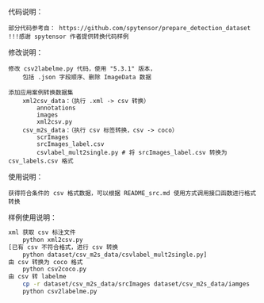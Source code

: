 <!--
 * @Descripttion: 
 * @version: 
 * @Author: Lugy
 * @Date: 2023-09-23 16:10:30
 * @LastEditors: Andy
 * @LastEditTime: 2023-09-23 17:24:35
-->

代码说明：

    部分代码参考自： https://github.com/spytensor/prepare_detection_dataset
    !!!感谢 spytensor 作者提供转换代码样例

修改说明：

    修改 csv2labelme.py 代码，使用 "5.3.1" 版本，
        包括 .json 字段顺序、删除 ImageData 数据
    
    添加应用案例转换数据集
        xml2csv_data：（执行 .xml -> csv 转换）
            annotations
            images
            xml2csv.py
        csv_m2s_data：（执行 csv 标签转换，csv -> coco） 
            scrImages
            srcImages_label.csv
            csvlabel_mult2single.py # 将 srcImages_label.csv 转换为 csv_labels.csv 格式

使用说明：

    获得符合条件的 csv 格式数据，可以根据 README_src.md 使用方式调用接口函数进行格式转换

样例使用说明：
```bash
xml 获取 csv 标注文件
    python xml2csv.py
[已有 csv 不符合格式，进行 csv 转换
    python dataset/csv_m2s_data/csvlabel_mult2single.py]
由 csv 转换为 coco 格式
    python csv2coco.py
由 csv 转 labelme
    cp -r dataset/csv_m2s_data/srcImages dataset/csv_m2s_data/iamges
    python csv2labelme.py
```
